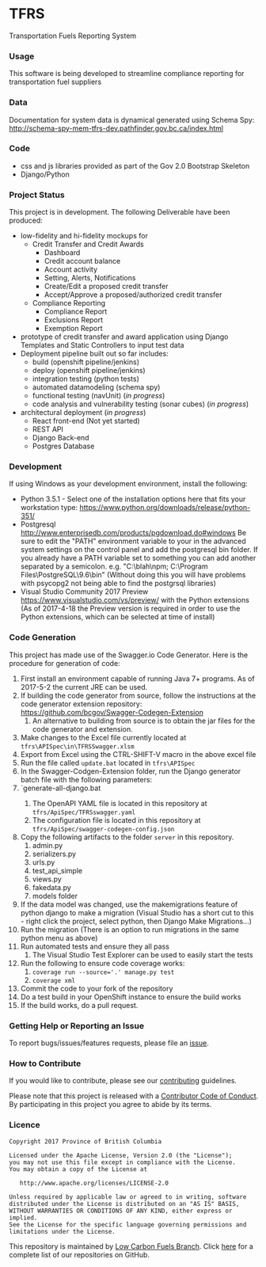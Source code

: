 # TFRS
Transportation Fuels Reporting System

### Usage
This software is being developed to streamline compliance reporting for transportation fuel suppliers  

### Data
Documentation for system data is dynamical generated using Schema Spy:
http://schema-spy-mem-tfrs-dev.pathfinder.gov.bc.ca/index.html

### Code
- css and js libraries provided as part of the Gov 2.0 Bootstrap Skeleton
- Django/Python

### Project Status
This project is in development. 
The following Deliverable have been produced:
- low-fidelity and hi-fidelity mockups for
	* Credit Transfer and Credit Awards
		- Dashboard
		- Credit account balance
		- Account activity
		- Setting, Alerts, Notifications
		- Create/Edit a proposed credit transfer
		- Accept/Approve a proposed/authorized credit transfer
	* Compliance Reporting
		- Compliance Report
		- Exclusions Report
		- Exemption Report
- prototype of credit transfer and award application using Django Templates and Static Controllers to input test data
- Deployment pipeline built out so far includes:
	* build (openshift pipeline/jenkins)
	* deploy (openshift pipeline/jenkins)
	* integration testing (python tests)
	* automated datamodeling (schema spy)
	* functional testing (navUnit) (*in progress*)
	* code analysis and vulnerability testing (sonar cubes) (*in progress*) 
- architectural deployment (*in progress*)
	* React front-end (Not yet started)
	* REST API
	* Django Back-end
	* Postgres Database

### Development

If using Windows as your development environment, install the following:
- Python 3.5.1 - Select one of the installation options here that fits your workstation type: https://www.python.org/downloads/release/python-351/
- Postgresql http://www.enterprisedb.com/products/pgdownload.do#windows 
Be sure to edit the "PATH" environment variable to your in the advanced system settings on the control panel and add the postgresql bin folder. If you already have a PATH variable set to something you can add another separated by a semicolon. e.g. "C:\blah\npm; C:\Program Files\PostgreSQL\9.6\bin" 
(Without doing this you will have problems with psycopg2 not being able to find the postgrsql libraries)
- Visual Studio Community 2017 Preview https://www.visualstudio.com/vs/preview/ with the Python extensions (As of 2017-4-18 the Preview version is required in order to use the Python extensions, which can be selected at time of install)

### Code Generation

This project has made use of the Swagger.io Code Generator.  Here is the procedure for generation of code:

1. First install an environment capable of running Java 7+ programs.  As of 2017-5-2 the current JRE can be used.   
2. If building the code generator from source, follow the instructions at the code generator extension repository:  https://github.com/bcgov/Swagger-Codegen-Extension
	1. An alternative to building from source is to obtain the jar files for the code generator and extension.
3. Make changes to the Excel file currently located at `tfrs\APISpec\in\TFRSSwagger.xlsm`
4. Export from Excel using the CTRL-SHIFT-V macro in the above excel file
5. Run the file called `update.bat` located in `tfrs\APISpec`
6. In the Swagger-Codgen-Extension folder, run the Django generator batch file with the following parameters:
7. `generate-all-django.bat <path to OpenAPI YAML file> <output folder name> <path to configuration file>
	1. The OpenAPI YAML file is located in this repository at `tfrs/ApiSpec/TFRSswagger.yaml` 
	2. The configuration file is located in this repository at `tfrs/ApiSpec/swagger-codegen-config.json`
8. Copy the following artifacts to the folder `server` in this repository.
	1. admin.py
	2. serializers.py
	3. urls.py
	4. test_api_simple
	5. views.py
	6. fakedata.py
	7. models folder
8. If the data model was changed, use the makemigrations feature of python django to make a migration (Visual Studio has a short cut to this - right click the project, select python, then Django Make Migrations...)
9. Run the migration (There is an option to run migrations in the same python menu as above)
10. Run automated tests and ensure they all pass
	1. The Visual Studio Test Explorer can be used to easily start the tests
11. Run the following to ensure code coverage works:
	1. `coverage run --source='.' manage.py test`
    2. `coverage xml`
12. Commit the code to your fork of the repository
13. Do a test build in your OpenShift instance to ensure the build works
14. If the build works, do a pull request.   


### Getting Help or Reporting an Issue
To report bugs/issues/features requests, please file an [issue](https://github.com/bcgov/tfrs/issues/).

### How to Contribute
If you would like to contribute, please see our [contributing](contributing.md) guidelines.

Please note that this project is released with a [Contributor Code of Conduct](code_of_conduct.md). By participating in this project you agree to abide by its terms.

### Licence
	Copyright 2017 Province of British Columbia

    Licensed under the Apache License, Version 2.0 (the "License");
    you may not use this file except in compliance with the License.
    You may obtain a copy of the License at 

       http://www.apache.org/licenses/LICENSE-2.0

    Unless required by applicable law or agreed to in writing, software
    distributed under the License is distributed on an "AS IS" BASIS,
    WITHOUT WARRANTIES OR CONDITIONS OF ANY KIND, either express or implied.
    See the License for the specific language governing permissions and
    limitations under the License.

This repository is maintained by [Low Carbon Fuels Branch](http://www2.gov.bc.ca/gov/content/industry/electricity-alternative-energy/transportation-energies/renewable-low-carbon-fuels). Click [here](https://github.com/bcgov/tfrs) for a complete list of our repositories on GitHub.
